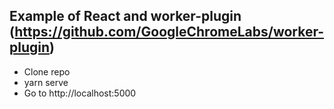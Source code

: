 ## Example of React and worker-plugin (https://github.com/GoogleChromeLabs/worker-plugin)

- Clone repo
- yarn serve
- Go to http://localhost:5000